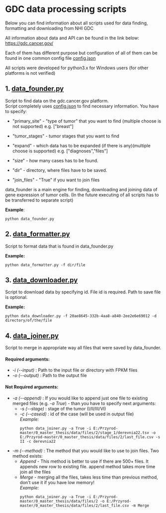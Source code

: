 # GDC data processing scripts
Below you can find information about all scripts used for data finding, formatting and downloading from NHI GDC

All information about data and API can be found in the link below:<br />
https://gdc.cancer.gov/

Each of them has different purpose but configuration of all of them can be found in one common config file [config.json](config.json) 

All scripts were developed for python3.x for Windows users (for other platforms is not verified)


## 1. [data_founder.py](data_founder.py)
Script to find data on the gdc.cancer.gov platform.<br />
Script completely uses [config.json](config.json) to find necessary information. You have to specify:
- "primary_site" - "type of tumor" that you want to find (multiple choose is not supported) 
  e.g. ["breast"]
- "tumor_stages" - tumor stages that you want to find
- "expand" - which data has to be expanded (if there is any)(multiple choose is supported) 
e.g. ["diagnoses","files"]
  
- "size" - how many cases has to be found.
- "dir" - directory, where files have to be saved.
- "join_files" - "True" if you want to join files

data_founder is a main engine for finding, downloading and joining data of gene expression of tumor cells. 
(In the future executing of all scripts has to be transferred to separate script)

**Example**:
```
python data_founder.py
```

## 2. [data_formatter.py](data_formatter.py)

Script to format data that is found in data_founder.py

**Example:**
```
python data_formatter.py -f dir/file
```

## 3. [data_downloader.py](data_downloader.py)

Script to download data by specifying id.
File id is required. Path to save file is optional.

**Example:**

``` 
python data_downloader.py -f 20ae8645-332b-4aa8-a840-2ee2e6e69012 -d directory/of/the/file
```

## 4. [data_joiner.py](data_joiner.py)
Script to merge in appropriate way all files that were saved by data_founder.
<br />
#### Required arguments:
- *-i (--input)* : Path to the input file or directory with FPKM files
- *-o (--output)* : Path to the output file
#### Not Required arguments:
- *-a (--append)* : If you would like to append just one file to existing merged files (e.g. *-a True*) - 
  than you have to specify next arguments:
    - *-s (--stage)* : stage of the tumor (I/II/III/VI)
    - *-c (--caseid)* : id of the case (will be used in output file) <br />
    *Example:*
      ```
      python data_joiner.py -a True -i E:/Przyrod-master/0_master_thesis/data/files/2/stage_1/derevnia22.tsv -o E:/Przyrod-master/0_master_thesis/data/files/2/last_file.csv -s II -c derevnia22 
      ```
- *-m (--method)* : The method that you would like to use to join files. Two method exists:
    - *Append* - This method is better to use if there are 500+ files. It appends new row to existing file. 
      append method takes more time join all the files
    - *Merge* - merging all the files, takes less time than previous method, don't use it if you have low memory!<br />
        *Example:*
      ```
      python data_joiner.py -a True -i E:/Przyrod-master/0_master_thesis/data/files/2 -o E:/Przyrod-master/0_master_thesis/data/files/2/last_file.csv -m Merge
      ```
    
